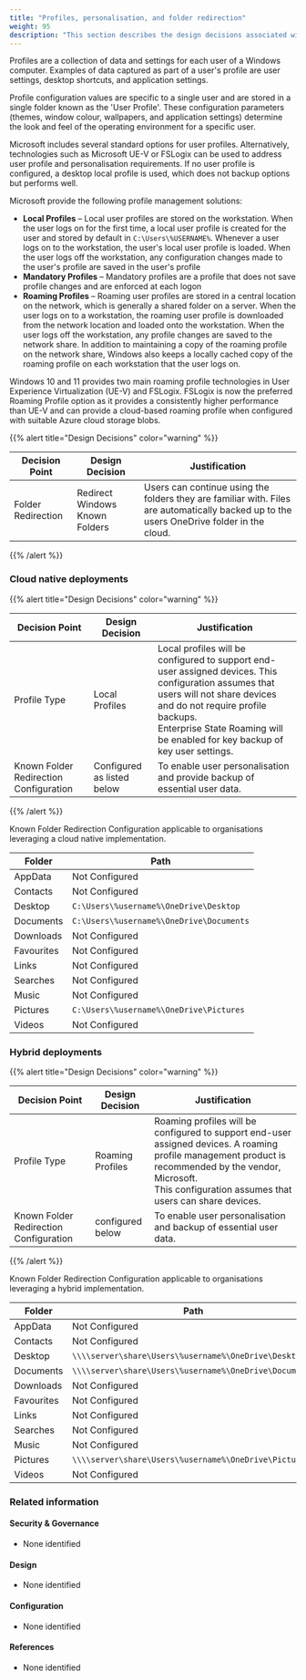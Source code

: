 ```yaml
---
title: "Profiles, personalisation, and folder redirection"
weight: 95
description: "This section describes the design decisions associated with profiles and personalisation on Windows 10 and 11 endpoints configured according to guidance in ASD's Blueprint for Secure Cloud."
---
```


Profiles are a collection of data and settings for each user of a Windows computer. Examples of data captured as part of a user's profile are user settings, desktop shortcuts, and application settings.

Profile configuration values are specific to a single user and are stored in a single folder known as the 'User Profile'. These configuration parameters (themes, window colour, wallpapers, and application settings) determine the look and feel of the operating environment for a specific user.

Microsoft includes several standard options for user profiles. Alternatively, technologies such as Microsoft UE-V or FSLogix can be used to address user profile and personalisation requirements. If no user profile is configured, a desktop local profile is used, which does not backup options but performs well.

Microsoft provide the following profile management solutions:

* **Local Profiles** – Local user profiles are stored on the workstation. When the user logs on for the first time, a local user profile is created for the user and stored by default in `C:\Users\%USERNAME%`. Whenever a user logs on to the workstation, the user's local user profile is loaded. When the user logs off the workstation, any configuration changes made to the user's profile are saved in the user's profile
* **Mandatory Profiles** – Mandatory profiles are a profile that does not save profile changes and are enforced at each logon
* **Roaming Profiles** – Roaming user profiles are stored in a central location on the network, which is generally a shared folder on a server. When the user logs on to a workstation, the roaming user profile is downloaded from the network location and loaded onto the workstation. When the user logs off the workstation, any profile changes are saved to the network share. In addition to maintaining a copy of the roaming profile on the network share, Windows also keeps a locally cached copy of the roaming profile on each workstation that the user logs on. 

Windows 10 and 11 provides two main roaming profile technologies in User Experience Virtualization (UE-V) and FSLogix. FSLogix is now the preferred Roaming Profile option as it provides a consistently higher performance than UE-V and can provide a cloud-based roaming profile when configured with suitable Azure cloud storage blobs.

{{% alert title="Design Decisions" color="warning" %}}

| Decision Point     | Design Decision                | Justification                                                                                                                             |
|--------------------|--------------------------------|-------------------------------------------------------------------------------------------------------------------------------------------|
| Folder Redirection | Redirect Windows Known Folders | Users can continue using the folders they are familiar with. Files are automatically backed up to the users OneDrive folder in the cloud. |

{{% /alert %}}

### Cloud native deployments

{{% alert title="Design Decisions" color="warning" %}}

| Decision Point                         | Design Decision            | Justification                                                                                                                                                                                                                                             |
|----------------------------------------|----------------------------|-----------------------------------------------------------------------------------------------------------------------------------------------------------------------------------------------------------------------------------------------------------|
| Profile Type                           | Local Profiles             | Local profiles will be configured to support end-user assigned devices. This configuration assumes that users will not share devices and do not require profile backups.<br>Enterprise State Roaming will be enabled for key backup of key user settings. |
| Known Folder Redirection Configuration | Configured as listed below | To enable user personalisation and provide backup of essential user data.                                                                                                                                                                                 |

{{% /alert %}}

Known Folder Redirection Configuration applicable to organisations leveraging a cloud native implementation.

| Folder     | Path                                     |
|------------|------------------------------------------|
| AppData    | Not Configured                           |
| Contacts   | Not Configured                           |
| Desktop    | `C:\Users\%username%\OneDrive\Desktop`   |
| Documents  | `C:\Users\%username%\OneDrive\Documents` |
| Downloads  | Not Configured                           |
| Favourites | Not Configured                           |
| Links      | Not Configured                           |
| Searches   | Not Configured                           |
| Music      | Not Configured                           |
| Pictures   | `C:\Users\%username%\OneDrive\Pictures`  |
| Videos     | Not Configured                           |

### Hybrid deployments

{{% alert title="Design Decisions" color="warning" %}}

| Decision Point                         | Design Decision  | Justification                                                                                                                                                                                                       |
|----------------------------------------|------------------|---------------------------------------------------------------------------------------------------------------------------------------------------------------------------------------------------------------------|
| Profile Type                           | Roaming Profiles | Roaming profiles will be configured to support end-user assigned devices. A roaming profile management product is recommended by the vendor, Microsoft.<br>This configuration assumes that users can share devices. |
| Known Folder Redirection Configuration | configured below | To enable user personalisation and backup of essential user data.                                                                                                                                                   |

{{% /alert %}}

Known Folder Redirection Configuration applicable to organisations leveraging a hybrid implementation.

| Folder     | Path                                                   |
|------------|--------------------------------------------------------|
| AppData    | Not Configured                                         |
| Contacts   | Not Configured                                         |
| Desktop    | `\\\\server\share\Users\%username%\OneDrive\Desktop`   |
| Documents  | `\\\\server\share\Users\%username%\OneDrive\Documents` |
| Downloads  | Not Configured                                         |
| Favourites | Not Configured                                         |
| Links      | Not Configured                                         |
| Searches   | Not Configured                                         |
| Music      | Not Configured                                         |
| Pictures   | `\\\\server\share\Users\%username%\OneDrive\Pictures`  |
| Videos     | Not Configured                                         |

### Related information

#### Security & Governance

* None identified

#### Design

* None identified

#### Configuration

* None identified

#### References

* None identified